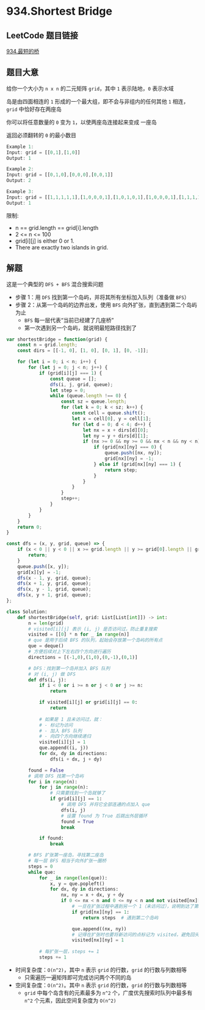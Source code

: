 # 934.Shortest Bridge

## LeetCode 题目链接

[934.最短的桥](https://leetcode.cn/problems/shortest-bridge/)

## 题目大意

给你一个大小为 `n x n` 的二元矩阵 `grid`，其中 `1` 表示陆地，`0` 表示水域

岛是由四面相连的 `1` 形成的一个最大组，即不会与非组内的任何其他 `1` 相连，`grid` 中恰好存在两座岛 

你可以将任意数量的 `0` 变为 `1`，以使两座岛连接起来变成 一座岛 

返回必须翻转的 `0` 的最小数目

```js
Example 1:
Input: grid = [[0,1],[1,0]]
Output: 1

Example 2:
Input: grid = [[0,1,0],[0,0,0],[0,0,1]]
Output: 2

Example 3:
Input: grid = [[1,1,1,1,1],[1,0,0,0,1],[1,0,1,0,1],[1,0,0,0,1],[1,1,1,1,1]]
Output: 1

```

限制:
- n == grid.length == grid[i].length
- 2 <= n <= 100
- grid[i][j] is either 0 or 1.
- There are exactly two islands in grid.

## 解题

这是一个典型的 `DFS + BFS` 混合搜索问题

- 步骤 1：用 `DFS` 找到第一个岛屿，并将其所有坐标加入队列（准备做 `BFS`）
- 步骤 2：从第一个岛屿的边界出发，使用 `BFS` 向外扩张，直到遇到第二个岛屿为止
  - `BFS` 每一层代表“当前已经建了几座桥”
  - 第一次遇到另一个岛屿，就说明最短路径找到了

```js
var shortestBridge = function(grid) {
    const n = grid.length;
    const dirs = [[-1, 0], [1, 0], [0, 1], [0, -1]];

    for (let i = 0; i < n; i++) {
        for (let j = 0; j < n; j++) {
            if (grid[i][j] === 1) {
                const queue = [];
                dfs(i, j, grid, queue);
                let step = 0;
                while (queue.length !== 0) {
                    const sz = queue.length;
                    for (let k = 0; k < sz; k++) {
                        const cell = queue.shift();
                        let x = cell[0], y = cell[1];
                        for (let d = 0; d < 4; d++) {
                            let nx = x + dirs[d][0];
                            let ny = y + dirs[d][1];
                            if (nx >= 0 && ny >= 0 && nx < n && ny < n) {
                                if (grid[nx][ny] === 0) {
                                    queue.push([nx, ny]);
                                    grid[nx][ny] = -1;
                                } else if (grid[nx][ny] === 1) {
                                    return step;
                                }
                            }
                        }
                    }
                    step++;
                }
            }
        }
    }
    return 0;
}

const dfs = (x, y, grid, queue) => {
    if (x < 0 || y < 0 || x >= grid.length || y >= grid[0].length || grid[x][y] !== 1) {
        return;
    }
    queue.push([x, y]);
    grid[x][y] = -1;
    dfs(x - 1, y, grid, queue);
    dfs(x + 1, y, grid, queue);
    dfs(x, y - 1, grid, queue);
    dfs(x, y + 1, grid, queue);
};
```
```python
class Solution:
    def shortestBridge(self, grid: List[List[int]]) -> int:
        n = len(grid)
        # visited[i][j] 表示 (i, j) 是否访问过，防止重复搜索
        visited = [[0] * n for _ in range(n)]
        # que 是用于后续 BFS 的队列，起始会存放第一个岛屿的所有点
        que = deque()
        # 方便后续对上下左右四个方向进行遍历
        directions = [(-1,0),(1,0),(0,-1),(0,1)]

        # DFS：找到第一个岛并加入 BFS 队列
        # 对 (i, j) 做 DFS
        def dfs(i, j):
            if i < 0 or i >= n or j < 0 or j >= n:
                return

            if visited[i][j] or grid[i][j] == 0:
                return
            
            # 如果是 1 且未访问过，就：
            # - 标记为访问
            # - 加入 BFS 队列
            # - 向四个方向继续递归
            visited[i][j] = 1
            que.append((i, j))
            for dx, dy in directions:
                dfs(i + dx, j + dy)

        found = False
        # 调用 DFS 找第一个岛屿
        for i in range(n):
            for j in range(n):
                # 只需要找到一个岛就够了
                if grid[i][j] == 1:
                    # 调用 DFS 并将它全部连通的点加入 que
                    dfs(i, j)
                    # 设置 found 为 True 后跳出外层循环
                    found = True
                    break

            if found:
                break

        # BFS 扩张第一座岛，寻找第二座岛
        # 每一层 BFS 相当于向外扩张一圈桥
        steps = 0
        while que:
            for _ in range(len(que)):
                x, y = que.popleft()
                for dx, dy in directions:
                    nx, ny = x + dx, y + dy
                    if 0 <= nx < n and 0 <= ny < n and not visited[nx][ny]:
                        # 一旦在扩张过程中遇到另一个 1（未访问过），说明到达了第二个岛 → return steps
                        if grid[nx][ny] == 1:
                            return steps  # 遇到第二个岛屿

                        que.append((nx, ny))
                        # 记得在扩张时也要将新访问的点标记为 visited，避免回头走重复路
                        visited[nx][ny] = 1
            
            # 每扩张一层，steps += 1
            steps += 1
```

- 时间复杂度：`O(n^2)`，其中 `n` 表示 `grid` 的行数，`grid` 的行数与列数相等
  - 只需遍历一遍矩阵即可完成访问两个不同的岛
- 空间复杂度：`O(n^2)`。其中 `n` 表示 `grid` 的行数，`grid` 的行数与列数相等
  - `grid` 中每个岛含有的元素最多为 `n^2` 个，广度优先搜索时队列中最多有 `n^2` 个元素，因此空间复杂度为 `O(n^2)`